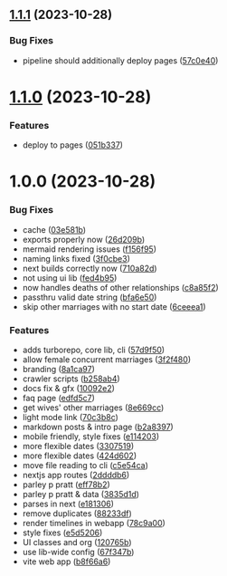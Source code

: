 ## [1.1.1](https://github.com/thelinguist/charting-polygamy/compare/v1.1.0...v1.1.1) (2023-10-28)


### Bug Fixes

* pipeline should additionally deploy pages ([57c0e40](https://github.com/thelinguist/charting-polygamy/commit/57c0e401c75afe72753c1541762351f8fba3ccf5))

# [1.1.0](https://github.com/thelinguist/charting-polygamy/compare/v1.0.0...v1.1.0) (2023-10-28)


### Features

* deploy to pages ([051b337](https://github.com/thelinguist/charting-polygamy/commit/051b337d4b0ca41420af939076bbc3a34cb14006))

# 1.0.0 (2023-10-28)


### Bug Fixes

* cache ([03e581b](https://github.com/thelinguist/charting-polygamy/commit/03e581b27274f88f9ae74f8db96e556019410d23))
* exports properly now ([26d209b](https://github.com/thelinguist/charting-polygamy/commit/26d209b7f0f8139cb7db35f695bc913f5301176f))
* mermaid rendering issues ([f156f95](https://github.com/thelinguist/charting-polygamy/commit/f156f95dbb17e7d9b652193f3e23493839506b19))
* naming links fixed ([3f0cbe3](https://github.com/thelinguist/charting-polygamy/commit/3f0cbe34ad7968b64e6a060eb69b2543acb780c1))
* next builds correctly now ([710a82d](https://github.com/thelinguist/charting-polygamy/commit/710a82d486e13bb2b42f07bf4fbdc448674bc9ce))
* not using ui lib ([fed4b95](https://github.com/thelinguist/charting-polygamy/commit/fed4b95a0557e5d6185285be58e0fcaaa6567d2b))
* now handles deaths of other relationships ([c8a85f2](https://github.com/thelinguist/charting-polygamy/commit/c8a85f272996da50098f2d724777feca37dc4f68))
* passthru valid date string ([bfa6e50](https://github.com/thelinguist/charting-polygamy/commit/bfa6e50a2b3d25616100ec338fdf826435bfc3bf))
* skip other marriages with no start date ([6ceeea1](https://github.com/thelinguist/charting-polygamy/commit/6ceeea10115ac8aaad915c4139081cb928984f2a))


### Features

* adds turborepo, core lib, cli ([57d9f50](https://github.com/thelinguist/charting-polygamy/commit/57d9f508f80c4c860ec34db4c7a617e79c9827ff))
* allow female concurrent marriages ([3f2f480](https://github.com/thelinguist/charting-polygamy/commit/3f2f480b1b0d5af4030597b880cb5f52706530be))
* branding ([8a1ca97](https://github.com/thelinguist/charting-polygamy/commit/8a1ca97858993fd075d548b1516ee6297c0fa400))
* crawler scripts ([b258ab4](https://github.com/thelinguist/charting-polygamy/commit/b258ab4b9767691f78937ae1930ed6ce7193eb64))
* docs fix & gfx ([10092e2](https://github.com/thelinguist/charting-polygamy/commit/10092e24733ac8709044e9779d00329181504119))
* faq page ([edfd5c7](https://github.com/thelinguist/charting-polygamy/commit/edfd5c70f94c691636a35ab3a16787f6f9a28803))
* get wives' other marriages ([8e669cc](https://github.com/thelinguist/charting-polygamy/commit/8e669ccfc805c9b9755e0f253221eb5497cc2253))
* light mode link ([70c3b8c](https://github.com/thelinguist/charting-polygamy/commit/70c3b8c73c684a696f7df7693444e5219a09b2fe))
* markdown posts & intro page ([b2a8397](https://github.com/thelinguist/charting-polygamy/commit/b2a839718bfacb28e842a57242b32ab242525180))
* mobile friendly, style fixes ([e114203](https://github.com/thelinguist/charting-polygamy/commit/e1142034d1bbf36fe0857a7050d85d6a55bc45b4))
* more flexible dates ([3307519](https://github.com/thelinguist/charting-polygamy/commit/33075196cf75679332b1cb7d7c0fefd680837185))
* more flexible dates ([424d602](https://github.com/thelinguist/charting-polygamy/commit/424d60258b0fdc0d648ed3c6b559945b322a5626))
* move file reading to cli ([c5e54ca](https://github.com/thelinguist/charting-polygamy/commit/c5e54ca45d9ade4329b2c26d65befe501751c559))
* nextjs app routes ([2ddddb6](https://github.com/thelinguist/charting-polygamy/commit/2ddddb6f2f6db3ce093c114f80dfa7fc3616c143))
* parley p pratt ([eff78b2](https://github.com/thelinguist/charting-polygamy/commit/eff78b2880fda10f8a2c610545d299bf7cc6d200))
* parley p pratt & data ([3835d1d](https://github.com/thelinguist/charting-polygamy/commit/3835d1d993f9aa7f15f0fa999fa7a60ab288e130))
* parses in next ([e181306](https://github.com/thelinguist/charting-polygamy/commit/e18130692e9672d8d35ea19f99ea42b037857aef))
* remove duplicates ([88233df](https://github.com/thelinguist/charting-polygamy/commit/88233df686613c754da3ed178aea31ab61d3ae64))
* render timelines in webapp ([78c9a00](https://github.com/thelinguist/charting-polygamy/commit/78c9a000305e816beaf9d0c81832cb5a68bac82a))
* style fixes ([e5d5206](https://github.com/thelinguist/charting-polygamy/commit/e5d520682e9969da1352833790c5871c1b2e5e3b))
* UI classes and org ([120765b](https://github.com/thelinguist/charting-polygamy/commit/120765b22e1538916384e10252cde701bee0e272))
* use lib-wide config ([67f347b](https://github.com/thelinguist/charting-polygamy/commit/67f347ba5467a2c03963b5402d03223eece1757a))
* vite web app ([b8f66a6](https://github.com/thelinguist/charting-polygamy/commit/b8f66a601721041452b4f0515e4ce95f0bc4071c))
